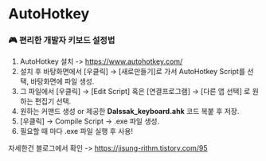 # AutoHotkey
### 🎮 편리한 개발자 키보드 설정법
1. AutoHotkey 설치 -> https://www.autohotkey.com/
2. 설치 후 바탕화면에서 [우클릭] → [새로만들기]로 가서 AutoHotkey Script를 선택, 바탕화면에 파일 생성.
3. 그 파일에서 [우클릭] → [Edit Script] 혹은 [연결프로그램] → [다른 앱 선택] 로 원하는 편집기 선택.
4. 원하는 커맨드 생성 or 제공한 **Dalssak_keyboard.ahk** 코드 복붙 후 저장.
5. [우클릭] → Compile Script → .exe 파일 생성.
6. 필요할 때 마다 .exe 파일 실행 후 사용!

자세한건 블로그에서 확인 -> https://jisung-rithm.tistory.com/95

